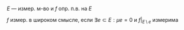 $E$ — измер. м-во и $f$ опр. п.в. на $E$

$f$ измер. в широком смысле, если $\exists e\subset E:\mu e=0$ и $f|_{E\setminus e}$ измерима